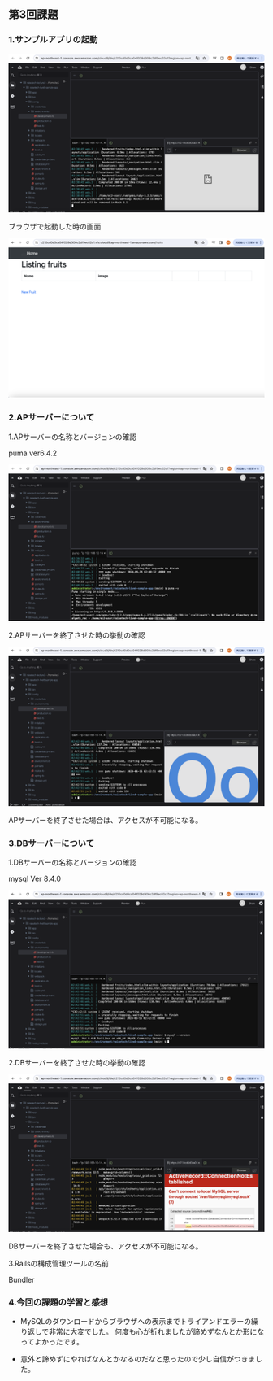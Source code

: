 ## 第3回課題

### 1.サンプルアプリの起動

  ![Image 01](images/sample_app_launch.png)


  ブラウザで起動した時の画面

  ![Image 02](images/sample_app_launch2.png)


### 2.APサーバーについて

1.APサーバーの名称とバージョンの確認

  puma ver6.4.2

  ![Image 03](images/puma_ver.png)


2.APサーバーを終了させた時の挙動の確認

  ![Image 04](images/app_server_shutdown.png)


  APサーバーを終了させた場合は、アクセスが不可能になる。

### 3.DBサーバーについて

1.DBサーバーの名称とバージョンの確認

  mysql Ver 8.4.0

  ![Image 05](images/mysql_ver.png)


2.DBサーバーを終了させた時の挙動の確認

  ![Image 06](images/mysql_server_shutdown.png)


  DBサーバーを終了させた場合も、アクセスが不可能になる。

3.Railsの構成管理ツールの名前

Bundler

### 4.今回の課題の学習と感想

- MySQLのダウンロードからブラウザへの表示までトライアンドエラーの繰り返しで非常に大変でした。
何度も心が折れましたが諦めずなんとか形になってよかったです。

- 意外と諦めずにやればなんとかなるのだなと思ったので少し自信がつきました。